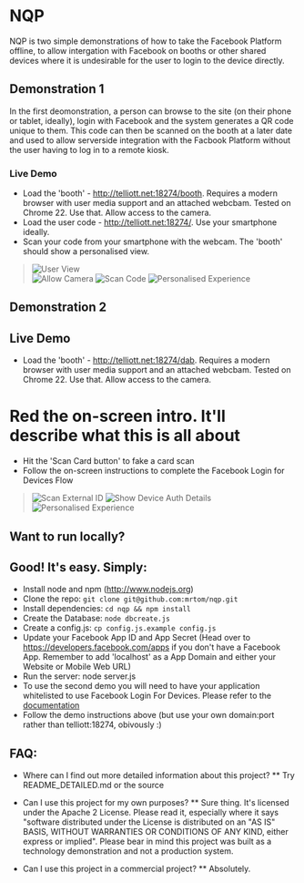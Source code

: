 NQP
=======================

NQP is two simple demonstrations of how to take the Facebook Platform offline, to allow intergation with Facebook on booths or other shared devices where it is undesirable for the user to login to the device directly.

## Demonstration 1
In the first deomonstration, a person can browse to the site (on their phone or tablet, ideally), login with Facebook and the system generates a QR code unique to them. This code can then be scanned on the booth at a later date and used to allow serverside integration with the Facbook Platform without the user having to log in to a remote kiosk.

### Live Demo
 * Load the 'booth' - http://telliott.net:18274/booth. Requires a modern browser with user media support and an attached webcbam. Tested on Chrome 22. Use that. Allow access to the camera. 
 * Load the user code - http://telliott.net:18274/. Use your smartphone ideally.
 * Scan your code from your smartphone with the webcam. The 'booth' should show a personalised view.

> ![User View](https://github.com/mrtom/nqp/raw/master/docs/images/UserView.png  "User view")  
> ![Allow Camera](https://github.com/mrtom/nqp/raw/master/docs/images/AllowCamera.png  "Allow Camera") ![Scan Code](https://github.com/mrtom/nqp/raw/master/docs/images/ScanCode.png "Scan Code") ![Personalised Experience](https://github.com/mrtom/nqp/raw/master/docs/images/BoothPersonalisesExperience.png "Personalised Experience")

## Demonstration 2

## Live Demo
 * Load the 'booth' - http://telliott.net:18274/dab. Requires a modern browser with user media support and an attached webcbam. Tested on Chrome 22. Use that. Allow access to the camera.
 # Red the on-screen intro. It'll describe what this is all about
 * Hit the 'Scan Card button' to fake a card scan
 * Follow the on-screen instructions to complete the Facebook Login for Devices Flow

> ![Scan External ID](https://github.com/mrtom/nqp/raw/master/docs/images/InputExternalCode.png  "Scan External ID") ![Show Device Auth Details](https://github.com/mrtom/nqp/raw/master/docs/images/ShowUserDeviceAuthDetails.png "Show User Device Auth Details") ![Personalised Experience](https://github.com/mrtom/nqp/raw/master/docs/images/BoothPersonalisesExperience.png "Personalised Experience")

## Want to run locally?
## Good! It's easy. Simply:

 * Install node and npm (http://www.nodejs.org)
 * Clone the repo: `git clone git@github.com:mrtom/nqp.git`
 * Install dependencies: `cd nqp && npm install`
 * Create the Database: `node dbcreate.js`
 * Create a config.js: `cp config.js.example config.js`
 * Update your Facebook App ID and App Secret (Head over to https://developers.facebook.com/apps if you don't have a Facebook App. Remember to add 'localhost' as a App Domain and either your Website or Mobile Web URL)
 * Run the server: node server.js
 * To use the second demo you will need to have your application whitelisted to use Facebook Login For Devices. Please refer to the [documentation](https://developers.facebook.com/docs/howtos/login/devices/ "Facebook Login for Devices documentation")
 * Follow the demo instructions above (but use your own domain:port rather than telliott:18274, obivously :)

 ## FAQ:
  * Where can I find out more detailed information about this project?
  ** Try README_DETAILED.md or the source

  * Can I use this project for my own purposes?
  ** Sure thing. It's licensed under the Apache 2 License. Please read it, especially where it says "software distributed under the License is distributed on an "AS IS" BASIS, WITHOUT WARRANTIES OR CONDITIONS OF ANY KIND, either express or implied". Please bear in mind this project was built as a technology demonstration and not a production system.

  * Can I use this project in a commercial project?
  ** Absolutely.
